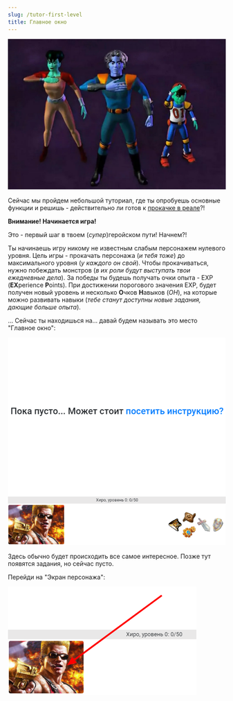 ```yaml
---
slug: /tutor-first-level
title: Главное окно
---
```


![](../../static/img/reboot.jpg)

Сейчас мы пройдем небольшой туториал, где ты опробуешь основные функции и решишь - действительно ли готов к [прокачке в реале](http://nerdistway.blogspot.com/2013/08/blog-post_5490.html)?!

**Внимание! Начинается игра!**

Это - первый шаг в твоем (*супер*)геройском пути! Начнем?!

Ты начинаешь игру никому не известным слабым персонажем нулевого уровня. Цель игры - прокачать персонажа (*и тебя тоже*) до максимального уровня (*у каждого он свой*). Чтобы прокачиваться, нужно побеждать монстров (*в их роли будут выступать твои ежедневные дела*). За победы ты будешь получать очки опыта - EXP (**EX**perience **P**oints). При достижении порогового значения EXP, будет получен новый уровень и несколько **О**чков **Н**авыков (*ОН*), на которые можно развивать навыки (*тебе станут доступны новые задания, дающие больше опыта*).

... Сейчас ты находишься на... давай будем называть это место "Главное окно":

![](../../static/img/тренировочный_перс_главное_окно_пусто)

Здесь обычно будет происходить все самое интересное. Позже тут появятся задания, но сейчас пусто.

Перейди на "Экран персонажа":

![](../../static/img/тренировочный_перс_переход_на_экран_перса)
